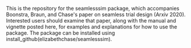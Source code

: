 This is the repository for the seamlesssim package, which accompanies Boonstra, Braun, and Chase's paper on seamless trial design (Arxiv 2020). Interested users should examine that paper, along with the manual and vignette posted here, for examples and explanations for how to use the package. The package can be installed using install_github(elizabethchase/seamlesssim).
